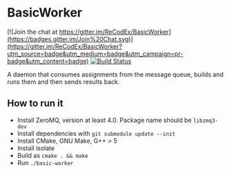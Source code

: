 # BasicWorker

[![Join the chat at https://gitter.im/ReCodEx/BasicWorker](https://badges.gitter.im/Join%20Chat.svg)](https://gitter.im/ReCodEx/BasicWorker?utm_source=badge&utm_medium=badge&utm_campaign=pr-badge&utm_content=badge)
[![Build Status](https://travis-ci.org/ReCodEx/BasicWorker.svg?branch=master)](https://travis-ci.org/ReCodEx/BasicWorker)

A daemon that consumes assignments from the message queue, builds and runs them 
and then sends results back.

## How to run it

- Install ZeroMQ, version at least 4.0. Package name should be `libzmq3-dev`
- Install dependencies with `git submodule update --init`
- Install CMake, GNU Make, G++ > 5
- Install isolate
- Build as `cmake . && make`
- Run `./basic-worker`

